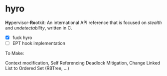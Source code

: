 # hyro

**Hy**pervisor-**Ro**otkit: An international API reference that is focused on *stealth* and *undetectability*, written in C.

- [x] fuck hyro
- [ ] EPT hook implementation

To Make:

Context modification, Self Referencing Deadlock Mitigation,
Change Linked List to Ordered Set (RBTree, ...)